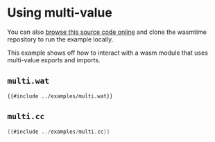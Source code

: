 # Using multi-value

You can also [browse this source code online][code] and clone the wasmtime
repository to run the example locally.

[code]: https://github.com/bytecodealliance/wasmtime/blob/main/examples/multi.cc

This example shows off how to interact with a wasm module that uses multi-value
exports and imports.

## `multi.wat`

```wat
{{#include ../examples/multi.wat}}
```


## `multi.cc`

```c
{{#include ../examples/multi.cc}}
```
